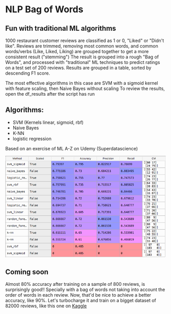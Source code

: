 # NLP Bag of Words
## Fun with traditional ML algorithms

1000 restaurant customer reviews are classified as 1 or 0, "Liked" or "Didn't like".
Reviews are trimmed, removing most common words, and common words/verbs (Like, Liked, Liking) are grouped together to get a more consistent result ("stemming")
The result is grouped into a rough "Bag of Words", and processed with "traditional" ML techniques to predict ratings on a test set of 200 reviews.
Results are grouped in a table, sorted by descending F1 score. 

The most effective algorithms in this case are SVM with a sigmoid kernel with feature scaling, then Naive Bayes without scaling
To review the results, open the df_results after the script has run

## Algorithms:
* SVM (Kernels linear, sigmoid, rbf)
* Naive Bayes
* K-NN
* logistic regression

Based on an exercise of ML A-Z on Udemy (Superdatascience)

![NLP Bag of Words Results](nlp_bag_of_words_results.png)

## Coming soon
Almost 80% accuracy after training on a sample of 800 reviews, is surprisingly good!! Specially with a bag of words not taking into account the order of words in each review.
Now, that'd be nice to achieve a better accuracy, like 90%.
Let's turbocharge it and train on a bigget dataset of 82000 reviews, like this one on [Kaggle](https://www.kaggle.com/c/restaurant-reviews/data "Restaurant reviews")
